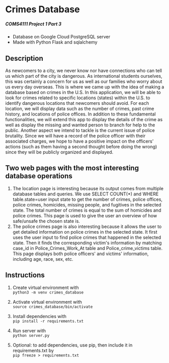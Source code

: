 # Crimes Database 
##### COMS4111 Project 1 Part 3
- Database on Google Cloud PostgreSQL server
- Made with Python Flask and sqlalchemy

## Description
As newcomers to a city, we never know nor have connections who can tell us which part of the city is dangerous. As 
international students ourselves, this was certainly a concern for us as well as our families who worry about us every 
day overseas. This is where we came up with the idea of making a database based on crimes in the U.S. In this 
application, we will be able to look for crimes related to specific locations (states) within the U.S. to identify dangerous 
locations that newcomers should avoid. For each location, we will display data such as the number of crimes, past crime 
history, and locations of police offices. In addition to these fundamental functionalities, we will extend this app to 
display the details of the crime as well as display the missing and wanted person to branch for help to the public. 
Another aspect we intend to tackle is the current issue of police brutality. Since we will have a record of the police officer with their associated charges, we hope to have a 
positive impact on the officers’ actions (such as them having a second thought before doing the wrong) since they will 
be publicly organized and displayed.

## Two web pages with the most interesting database operations
1. The location page is interesting because its output comes from multiple database tables and queries. We use SELECT COUNT(*) and WHERE table.state=user input state to get the number of crimes, police offices, police crimes, homicides, missing people, and fugitives in the selected state. The total number of crimes is equal to the sum of homicides and police crimes. This page is used to give the user an overview of how safe/unsafe the chosen state is.  
2. The police crimes page is also interesting because it allows the user to get detailed information on police crimes in the selected state. It first uses the user input to find police crimes that happened in the selected state. Then it finds the corresponding victim's information by matching case_id in Police_Crimes_Work_At table and Police_crime_victims table. This page displays both police officers' and victims' information, including age, race, sex, etc. 

## Instructions
1. Create virtual environment with
<br>`python3 -m venv crimes_database`

2. Activate virtual environment with
<br>`source crimes_database/bin/activate`

3. Install dependencies with
<br>`pip install -r requirements.txt`

4. Run server with 
<br>`python server.py`

5. Optional: to add dependencies, use pip, then include it in requirements.txt by
<br>`pip freeze > requirements.txt`
